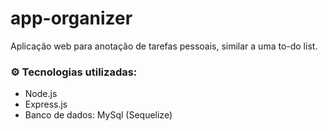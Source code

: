 # app-organizer
Aplicação web para anotação de tarefas pessoais, similar a uma to-do list.

### :gear: Tecnologias utilizadas:
* Node.js
* Express.js
* Banco de dados: MySql (Sequelize)

